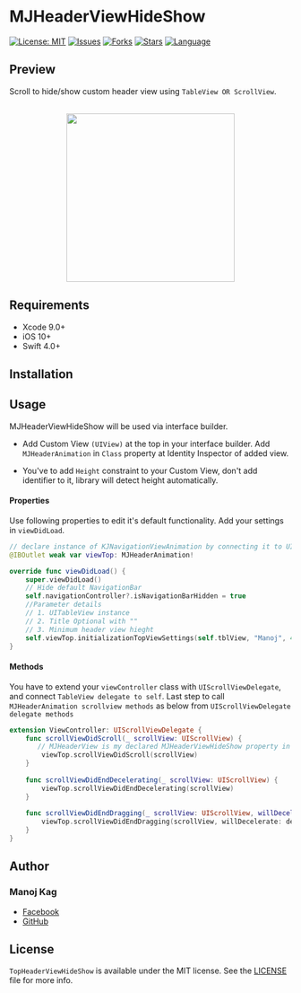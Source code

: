 # MJHeaderViewHideShow

[![License: MIT](https://img.shields.io/badge/license-MIT-blue.svg?style=flat)](https://github.com/kagmanoj25/TopHeaderViewHideShow/blob/master/LICENSE)
[![Issues](https://img.shields.io/github/issues/kagmanoj25/TopHeaderViewHideShow.svg)](https://github.com/kagmanoj25/TopHeaderViewHideShow/issues)
[![Forks](https://img.shields.io/github/forks/kagmanoj25/TopHeaderViewHideShow.svg)](https://github.com/kagmanoj25/TopHeaderViewHideShow)
[![Stars](https://img.shields.io/github/stars/kagmanoj25/TopHeaderViewHideShow.svg)](https://github.com/kagmanoj25/TopHeaderViewHideShow)
[![Language](https://img.shields.io/badge/Language-Swift-yellow.svg)](https://github.com/kagmanoj25/TopHeaderViewHideShow)

## Preview
Scroll to hide/show custom header view using `TableView OR ScrollView`.<br />   <br />

<p align="center">
    <img src="https://github.com/kagmanoj25/TopHeaderViewHideShow/blob/master/Gif(s)/scroll_1.gif" width="300">
</p>

## Requirements
- Xcode 9.0+
- iOS 10+
- Swift 4.0+

## Installation
## Usage

MJHeaderViewHideShow will be used via interface builder.

* Add Custom View `(UIView)` at the top in your interface builder. Add `MJHeaderAnimation` in `Class` property at Identity Inspector of added view.

* You've to add `Height` constraint to your Custom View, don't add identifier to it, library will detect height automatically.
  
#### Properties
Use following properties to edit it's default functionality. Add your settings in `viewDidLoad`.

```swift 
// declare instance of KJNavigationViewAnimation by connecting it to UIView outlet in interface builder
@IBOutlet weak var viewTop: MJHeaderAnimation!
```
    
```swift 
override func viewDidLoad() {
    super.viewDidLoad()
    // Hide default NavigationBar
    self.navigationController?.isNavigationBarHidden = true
    //Parameter details
    // 1. UITableView instance
    // 2. Title Optional with ""
    // 3. Minimum header view hieght
    self.viewTop.initializationTopViewSettings(self.tblView, "Manoj", 44)
}
```
#### Methods
You have to extend your `viewController` class with `UIScrollViewDelegate`, and connect `TableView delegate to self`. Last step to call `MJHeaderAnimation scrollview methods` as below from `UIScrollViewDelegate delegate methods`

```Swift
extension ViewController: UIScrollViewDelegate {
    func scrollViewDidScroll(_ scrollView: UIScrollView) {
       // MJHeaderView is my declared MJHeaderViewHideShow property in ViewController class
        viewTop.scrollViewDidScroll(scrollView)
    }
    
    func scrollViewDidEndDecelerating(_ scrollView: UIScrollView) {
        viewTop.scrollViewDidEndDecelerating(scrollView)
    }
    
    func scrollViewDidEndDragging(_ scrollView: UIScrollView, willDecelerate decelerate: Bool) {
        viewTop.scrollViewDidEndDragging(scrollView, willDecelerate: decelerate)
    }
}
```
## Author
### Manoj Kag
- [Facebook](https://www.facebook.com/profile.php?id=100000647370380)
- [GitHub](https://github.com/kagmanoj25)

## License
`TopHeaderViewHideShow` is available under the MIT license. See the [LICENSE](./LICENSE) file for more info.
